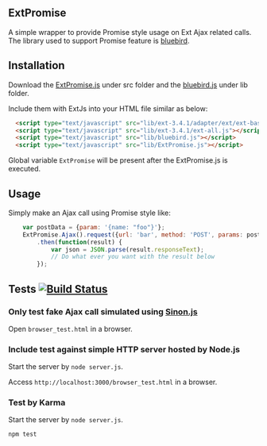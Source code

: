 [bluebird]: https://github.com/petkaantonov/bluebird
[Sinon.js]: http://github.com/cjohansen/Sinon.JS.git
[ExtPromise.js]: https://github.com/kenspirit/ExtPromise/blob/master/src/ExtPromise.js
[bluebird.js]: https://github.com/kenspirit/ExtPromise/blob/master/lib/bluebird.js

## ExtPromise  

A simple wrapper to provide Promise style usage on Ext Ajax related calls.  The library used to support Promise feature is [bluebird][].

## Installation
Download the [ExtPromise.js][] under src folder and the [bluebird.js][] under lib folder.  

Include them with ExtJs into your HTML file similar as below:  

```html
  <script type="text/javascript" src="lib/ext-3.4.1/adapter/ext/ext-base.js"></script>
  <script type="text/javascript" src="lib/ext-3.4.1/ext-all.js"></script>
  <script type="text/javascript" src="lib/bluebird.js"></script>
  <script type="text/javascript" src="lib/ExtPromise.js"></script>
```

Global variable `ExtPromise` will be present after the ExtPromise.js is executed.  

## Usage

Simply make an Ajax call using Promise style like:  

```javascript
    var postData = {param: '{name: "foo"}'};
    ExtPromise.Ajax().request({url: 'bar', method: 'POST', params: postData})
        .then(function(result) {
            var json = JSON.parse(result.responseText);
            // Do what ever you want with the result below
        });
```

## Tests [![Build Status](https://secure.travis-ci.org/kenspirit/ExtPromise.png?branch=master)](https://secure.travis-ci.org/kenspirit/ExtPromise)  

### Only test fake Ajax call simulated using [Sinon.js][]

Open `browser_test.html` in a browser.  

### Include test against simple HTTP server hosted by Node.js

Start the server by `node server.js`.

Access `http://localhost:3000/browser_test.html` in a browser.  

### Test by Karma

Start the server by `node server.js`.

`npm test`
